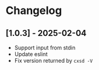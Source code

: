 # Changelog

## [1.0.3] - 2025-02-04

- Support input from stdin
- Update eslint
- Fix version returned by `cxsd -V`
